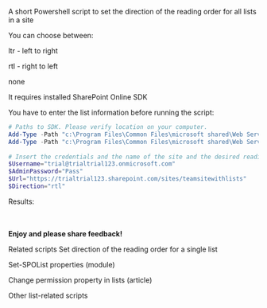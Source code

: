 A short Powershell script to set the direction of the reading order for all lists in a site

 

You can choose between:

ltr - left to right

rtl - right to left

none 

 

 

 

It requires installed  SharePoint Online SDK

You have to enter the list information before running the script:

 

 

```PowerShell
# Paths to SDK. Please verify location on your computer. 
Add-Type -Path "c:\Program Files\Common Files\microsoft shared\Web Server Extensions\15\ISAPI\Microsoft.SharePoint.Client.dll"  
Add-Type -Path "c:\Program Files\Common Files\microsoft shared\Web Server Extensions\15\ISAPI\Microsoft.SharePoint.Client.Runtime.dll"  
 
# Insert the credentials and the name of the site and the desired reading order: rtl, ltr, none 
$Username="trial@trialtrial123.onmicrosoft.com" 
$AdminPassword="Pass" 
$Url="https://trialtrial123.sharepoint.com/sites/teamsitewithlists" 
$Direction="rtl"
``` 
 

 

Results:

 



 
<br/><br/>
<b>Enjoy and please share feedback!</b>

Related scripts
Set direction of the reading order for a single list

Set-SPOList properties (module)

Change permission property in lists (article)

Other list-related scripts
